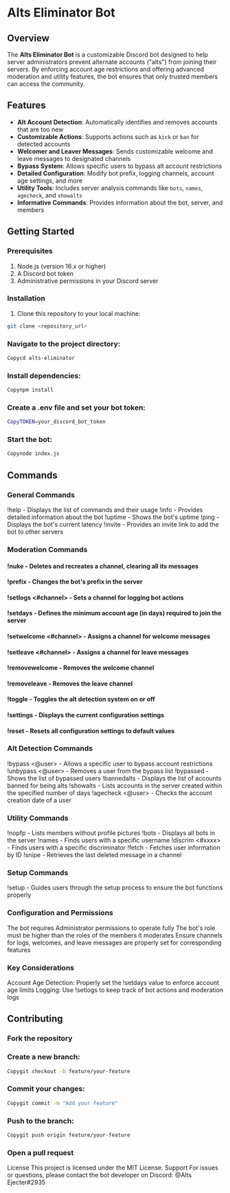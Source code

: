 # Alts Eliminator Bot

## Overview
The **Alts Eliminator Bot** is a customizable Discord bot designed to help server administrators prevent alternate accounts ("alts") from joining their servers. By enforcing account age restrictions and offering advanced moderation and utility features, the bot ensures that only trusted members can access the community.

## Features
- **Alt Account Detection**: Automatically identifies and removes accounts that are too new
- **Customizable Actions**: Supports actions such as `kick` or `ban` for detected accounts
- **Welcomer and Leaver Messages**: Sends customizable welcome and leave messages to designated channels
- **Bypass System**: Allows specific users to bypass alt account restrictions
- **Detailed Configuration**: Modify bot prefix, logging channels, account age settings, and more
- **Utility Tools**: Includes server analysis commands like `bots`, `names`, `agecheck`, and `showalts`
- **Informative Commands**: Provides information about the bot, server, and members

## Getting Started

### Prerequisites
1. Node.js (version 16.x or higher)
2. A Discord bot token
3. Administrative permissions in your Discord server

### Installation
1. Clone this repository to your local machine:
```bash
git clone <repository_url>
```

### Navigate to the project directory:
```bash
Copycd alts-eliminator
```
### Install dependencies:
```bash
Copynpm install
```
### Create a .env file and set your bot token:
```bash
CopyTOKEN=your_discord_bot_token
```
### Start the bot:
```bash
Copynode index.js
```
## Commands
### General Commands

!help - Displays the list of commands and their usage
!info - Provides detailed information about the bot
!uptime - Shows the bot's uptime
!ping - Displays the bot's current latency
!invite - Provides an invite link to add the bot to other servers

### Moderation Commands

#### !nuke - Deletes and recreates a channel, clearing all its messages
#### !prefix <new-prefix> - Changes the bot's prefix in the server
#### !setlogs <#channel> - Sets a channel for logging bot actions
#### !setdays <number> - Defines the minimum account age (in days) required to join the server
#### !setwelcome <#channel> - Assigns a channel for welcome messages
#### !setleave <#channel> - Assigns a channel for leave messages
#### !removewelcome - Removes the welcome channel
#### !removeleave - Removes the leave channel
#### !toggle - Toggles the alt detection system on or off
#### !settings - Displays the current configuration settings
#### !reset - Resets all configuration settings to default values
### Alt Detection Commands

!bypass <@user> - Allows a specific user to bypass account restrictions
!unbypass <@user> - Removes a user from the bypass list
!bypassed - Shows the list of bypassed users
!bannedalts - Displays the list of accounts banned for being alts
!showalts <days> - Lists accounts in the server created within the specified number of days
!agecheck <@user> - Checks the account creation date of a user

### Utility Commands

!nopfp - Lists members without profile pictures
!bots - Displays all bots in the server
!names <name> - Finds users with a specific username
!discrim <#xxxx> - Finds users with a specific discriminator
!fetch <user ID> - Fetches user information by ID
!snipe - Retrieves the last deleted message in a channel

### Setup Commands

!setup - Guides users through the setup process to ensure the bot functions properly

### Configuration and Permissions

The bot requires Administrator permissions to operate fully
The bot's role must be higher than the roles of the members it moderates
Ensure channels for logs, welcomes, and leave messages are properly set for corresponding features

### Key Considerations

Account Age Detection: Properly set the !setdays value to enforce account age limits
Logging: Use !setlogs to keep track of bot actions and moderation logs

## Contributing

### Fork the repository
### Create a new branch:
```bash
Copygit checkout -b feature/your-feature
```
### Commit your changes:
```bash
Copygit commit -m "Add your feature"
```
### Push to the branch:
```bash
Copygit push origin feature/your-feature
```
### Open a pull request

License
This project is licensed under the MIT License.
Support
For issues or questions, please contact the bot developer on Discord: @Alts Ejecter#2935
